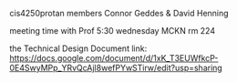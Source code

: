 cis4250protan
members Connor Geddes & David Henning

meeting time with Prof 5:30 wednesday MCKN rm 224

the Technical Design Document link:
https://docs.google.com/document/d/1xK_T3EUWfkcP-0E4SwyMPp_YRvQcAjl8wefPYwSTirw/edit?usp=sharing
